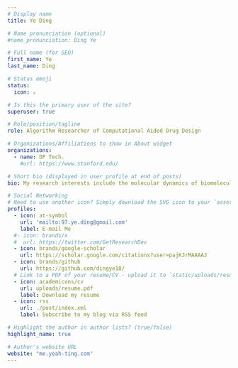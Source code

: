```yaml
---
# Display name
title: Ye Ding

# Name pronunciation (optional)
#name_pronunciation: Ding Ye

# Full name (for SEO)
first_name: Ye
last_name: Ding

# Status emoji
status:
  icon: ☕️

# Is this the primary user of the site?
superuser: true

# Role/position/tagline
role: Algorithm Researcher of Computational Aided Drug Design

# Organizations/Affiliations to show in About widget
organizations:
  - name: DP Tech.
    #url: https://www.stanford.edu/

# Short bio (displayed in user profile at end of posts)
bio: My research interests include the molecular dynamics of biomolecules, drug design, and the application of deep learning in biological sciences.

# Social Networking
# Need to use another icon? Simply download the SVG icon to your `assets/media/icons/` folder.
profiles:
  - icon: at-symbol
    url: 'mailto:97.ye.ding@gmail.com'
    label: E-mail Me
  #- icon: brands/x
  #  url: https://twitter.com/GetResearchDev
  - icon: brands/google-scholar
    url: https://scholar.google.com/citations?user=pajKJrMAAAAJ
  - icon: brands/github
    url: https://github.com/dingye18/
  # Link to a PDF of your resume/CV - upload it to `static/uploads/resume.pdf`
  - icon: academicons/cv
    url: uploads/resume.pdf
    label: Download my resume
  - icon: rss
    url: ./post/index.xml
    label: Subscribe to my blog via RSS feed

# Highlight the author in author lists? (true/false)
highlight_name: true

# Author's website URL
website: "me.yeah-ting.com"
---
```


